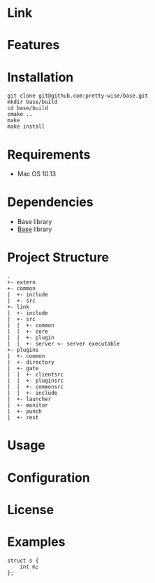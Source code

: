 Link
====

# Features
# Installation
```
git clone git@github.com:pretty-wise/base.git
mkdir base/build
cd base/build
cmake ..
make
make install
```
# Requirements
- Mac OS 10.13
# Dependencies
- Base library
- [Base](https://github.com/pretty-wise/base) library
# Project Structure
```
.
+- extern
+- common
|  +- include
|  +- src
+- link
|  +- include
|  +- src
|  |  +- common
|  |  +- core
|  |  +- plugin
|  |  +- server <- server executable
+- plugins
|  +- common
|  +- directory
|  +- gate
|  |  +- clientsrc
|  |  +- pluginsrc
|  |  +- commonsrc
|  |  +- include
|  +- launcher
|  +- monitor
|  +- punch
|  +- rest
```
# Usage
# Configuration
# License
# Examples
```code
struct s {
	int m;
};
```
